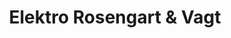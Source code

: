 ---
title: "Elektro Rosengart & Vagt"
url: /ribnitz-damgarten/elektro-rosengart-und-vagt/
shop: Elektronik
---
